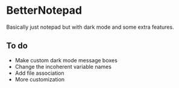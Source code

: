 # BetterNotepad
Basically just notepad but with dark mode and some extra features.

## To do
* Make custom dark mode message boxes
* Change the incoherent variable names
* Add file association
* More customization

